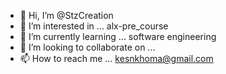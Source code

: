 - 👋 Hi, I’m @StzCreation
- 👀 I’m interested in ... alx-pre_course
- 🌱 I’m currently learning ... software engineering
- 💞️ I’m looking to collaborate on ...
- 📫 How to reach me ... kesnkhoma@gmail.com

<!---
StzCreation/StzCreation is a ✨ special ✨ repository because its `README.md` (this file) appears on your GitHub profile.
You can click the Preview link to take a look at your changes.
--->
